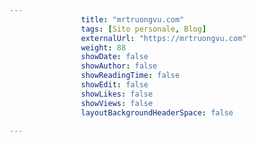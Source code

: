 ---
                title: "mrtruongvu.com"
                tags: [Sito personale, Blog]
                externalUrl: "https://mrtruongvu.com"
                weight: 88
                showDate: false
                showAuthor: false
                showReadingTime: false
                showEdit: false
                showLikes: false
                showViews: false
                layoutBackgroundHeaderSpace: false
                ---


